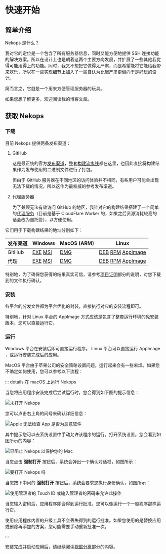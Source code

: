 # 快速开始

## 简单介绍

Nekops 是什么？

我对它的定位是一个包含了所有服务器信息，同时又能方便地提供 SSH 连接功能的解决方案。所以在设计上也是朝着这两个主要方向发展，并扩展了一些其他我觉得可能用得上的功能。同时，我又不想把它做得太严肃，而是希望能将它能给我带来欢乐，所以在一些实现细节上加入了一些自认为比起严肃更偏向于是好玩的设计。

简而言之，它就是一个用来方便管理服务器的玩具。

如果您想了解更多，欢迎阅读我的博客文章。<!-- TODO 还没写呢，写好了在这里更新一下链接 -->

## 获取 Nekops

### 下载

目前 Nekops 提供两条发布渠道：

1. GitHub

   这是最正统的官方[发布渠道]，整套[构建流水线]都在这里，也因此直接将构建结果作为发布使用的二进制文件进行了打包。
   
   但由于 GitHub 服务器在不同地区的访问体验并不相同，有些用户可能会出现无法下载的情况，所以这作为最权威的参考发布渠道。

2. 代理服务器
   
   为了兼顾无法有效访问 GitHub 的地区，我针对它的构建结果搭建了一个简单的[代理服务]（目前是基于 CloudFlare Worker 的，如果之后资源消耗较高的话会改为自托管），以方便使用。

[构建流水线]: https://github.com/Candinya/nekops/blob/main/.github/workflows/build-artifacts.yml
[发布渠道]: https://github.com/Candinya/nekops/releases/latest/
[代理服务]: https://github.com/nekops-app/release-proxy-worker

它们用于下载构建结果的地址分别如下：

| 发布渠道 | Windows | MacOS (ARM) | Linux |
| --- | --- | --- | --- |
| GitHub | [EXE](https://github.com/Candinya/nekops/releases/latest/download/Nekops-windows-x64.exe) [MSI](https://github.com/Candinya/nekops/releases/latest/download/Nekops-windows-x64.msi) | [DMG](https://github.com/Candinya/nekops/releases/latest/download/Nekops-macos-aarch64.dmg) | [DEB](https://github.com/Candinya/nekops/releases/latest/download/Nekops-linux-x64.deb) [RPM](https://github.com/Candinya/nekops/releases/latest/download/Nekops-linux-x64.rpm) [AppImage](https://github.com/Candinya/nekops/releases/latest/download/Nekops-linux-x64.AppImage) |
| 代理 | [EXE](https://release.nekops.app/latest/Nekops-windows-x64.exe) [MSI](https://release.nekops.app/latest/Nekops-windows-x64.msi) | [DMG](https://release.nekops.app/latest/Nekops-macos-aarch64.dmg) | [DEB](https://release.nekops.app/latest/Nekops-linux-x64.deb) [RPM](https://release.nekops.app/latest/Nekops-linux-x64.rpm) [AppImage](https://release.nekops.app/latest/Nekops-linux-x64.AppImage) |

特别地，为了确保您获得的结果真实可信，请参考[项目证明]部分的说明，对您下载到的文件执行确认。

[项目证明]: /notarize#项目证明

### 安装

各平台的分发文件都为平台优化的封装，直接执行对应的安装流程即可。

特别地，针对 Linux 平台的 AppImage 方式应该是包含了整套运行环境的免安装版本，您可以直接运行它。

### 运行

Windows 平台在安装后即可直接运行程序。 Linux 平台可以直接运行 AppImage ，或运行安装完成后的应用。

MacOS 平台由于苹果公司的安全策略设置问题，运行起来会有一些麻烦。如果您不确定如何使用，您可以参考以下流程：

::: details 在 macOS 上运行 Nekops

当您将应用程序安装完成后尝试运行时，您会得到如下图的提示信息：

![未打开 Nekops](./macos-open-1.png)

您可以点击右上角的问号来确认详细信息：

![Apple 无法检查 App 是否为恶意软件](./macos-open-2.png)

其中提示您可以去系统设置中手动允许该程序的运行。打开系统设置，您会看到如图所示的内容：

![已阻止 Nekops 以保护你的 Mac](./macos-open-3.png)

当您点击 **强制打开** 按钮后，系统会弹出一个确认对话框，如图所示：

![要打开 Nekops 吗](./macos-open-4.png)

当您按下中间的 **强制打开** 按钮后，系统会要求您执行身份确认，如图所示：

![使用管理者的 Touch ID 或输入管理者的密码来允许此操作](./macos-open-5.png)

当您输入密码后，应用程序即会得到运行批准。您可以像运行一个一般程序那样运行它。

使用应用程序内置的升级工具不会丢失得到的运行批准。如果您使用的是替换应用或删除再添加的方案，您可能需要手动重新批准一次。

:::

安装完成并启动应用后，请继续阅读[视窗分离]部分的内容。

[视窗分离]: /window
